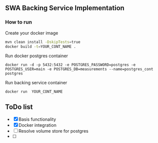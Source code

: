 ## SWA Backing Service Implementation
### How to run
Create your docker image
```bash
mvn clean install -DskipTests=true
docker build -t=YOUR_CONT_NAME .
```
Run docker postgres container 
```
docker run -d -p 5432:5432 -e POSTGRES_PASSWORD=postgres -e POSTGRES_USER=main -e POSTGRES_DB=measurements --name=postgres_cont postgres
```
Run backing service container
```
docker run  YOUR_CONT_NAME 
```


## ToDo list

- [x] Basis functionality
- [x] Docker integration
- [ ] Resolve volume store for postgres 
- [ ] 

